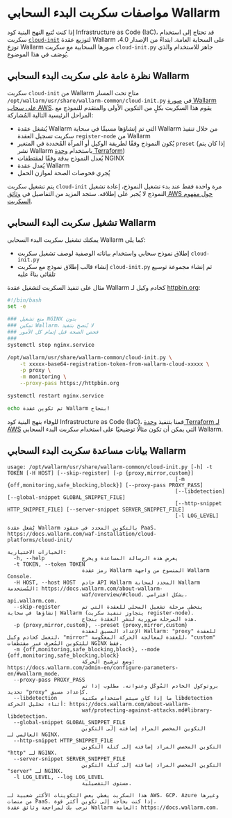 # مواصفات سكربت البدء السحابي Wallarm

إذا كنت تُتبع النهج البنية كود Infrastructure as Code (IaC)، قد تحتاج إلى استخدام سكربت [`cloud-init`](https://cloudinit.readthedocs.io/en/latest/index.html) لتوزيع عقدة Wallarm على السحابة العامة. ابتداءً من الإصدار 4.0، توزع Wallarm صورها السحابية مع سكربت `cloud-init.py` جاهز للاستخدام والذي يُوصَف في هذا الموضوع.

## نظرة عامة على سكربت البدء السحابي Wallarm

سكربت `cloud-init` من Wallarm متاح تحت المسار `/opt/wallarm/usr/share/wallarm-common/cloud-init.py` في [صورة Wallarm على سحاب AWS](https://aws.amazon.com/marketplace/pp/prodview-5rl4dgi4wvbfe). يقوم هذا السكربت بكلٍ من التكوين الأولي والمتقدم للنموذج مع المراحل الرئيسية التالية المُشاركة:

* يُشغل عقدة Wallarm التي تم إنشاؤها مسبقًا في سحابة Wallarm من خلال تنفيذ سكربت تسجيل العقدة `register-node` من Wallarm
* يُكون النموذج وفقًا لطريقة الوكيل أو المرآة المُحددة في المتغير `preset` (إذا كان يتم نشر Wallarm باستخدام [وحدة Terraform](aws/terraform-module/overview.md))
* يُعدل النموذج بدقة وفقًا لمقتطفات NGINX
* يُعدل عقدة Wallarm
* يُجري فحوصات الصحة لموازن الحمل

يتم تشغيل سكربت `cloud-init` مرة واحدة فقط عند بدء تشغيل النموذج، إعادة تشغيل النموذج لا يُجبر على إطلاقه. ستجد المزيد من التفاصيل في [وثائق AWS حول مفهوم السكربت](https://docs.aws.amazon.com/AWSEC2/latest/UserGuide/user-data.html).

## تشغيل سكربت البدء السحابي Wallarm

يمكنك تشغيل سكربت البدء السحابي Wallarm كما يلي:

* إطلاق نموذج سحابي واستخدام بياناته الوصفية لوصف تشغيل سكربت `cloud-init.py`
* إنشاء قالب إطلاق نموذج مع سكربت `cloud-init.py` ثم إنشاء مجموعة توسيع تلقائي بناءً عليه

مثال على تنفيذ السكربت لتشغيل عقدة Wallarm كخادم وكيل لـ [httpbin.org](https://httpbin.org):

```bash
#!/bin/bash
set -e

### منع تشغيل NGINX بدون
### تمكين Wallarm، لا يُنصح بتنفيذ
### فحص الصحة قبل إتمام كل الأمور
###
systemctl stop nginx.service

/opt/wallarm/usr/share/wallarm-common/cloud-init.py \
    -t xxxxx-base64-registration-token-from-wallarm-cloud-xxxxx \
    -p proxy \
    -m monitoring \
    --proxy-pass https://httpbin.org

systemctl restart nginx.service

echo تم تكوين عقدة Wallarm بنجاح!
```

للوفاء بنهج البنية كود Infrastructure as Code (IaC)، قمنا بتنفيذ [وحدة Terraform لـ AWS](aws/terraform-module/overview.md) التي يمكن أن تكون مثالًا توضيحيًا على استخدام سكربت البدء السحابي Wallarm.

## بيانات مساعدة سكربت البدء السحابي Wallarm

```plain
usage: /opt/wallarm/usr/share/wallarm-common/cloud-init.py [-h] -t TOKEN [-H HOST] [--skip-register] [-p {proxy,mirror,custom}]
                                                      [-m {off,monitoring,safe_blocking,block}] [--proxy-pass PROXY_PASS]
                                                      [--libdetection] [--global-snippet GLOBAL_SNIPPET_FILE]
                                                      [--http-snippet HTTP_SNIPPET_FILE] [--server-snippet SERVER_SNIPPET_FILE]
                                                      [-l LOG_LEVEL]

يُشغل عقدة Wallarm بالتكوين المحدد في عنقود PaaS. https://docs.wallarm.com/waf-installation/cloud-
platforms/cloud-init/

الخيارات الاختيارية:
  -h, --help            يعرض هذه الرسالة المساعدة ويخرج
  -t TOKEN, --token TOKEN
                        رمز عقدة Wallarm المنسوخ من واجهة Wallarm Console.
  -H HOST, --host HOST  خادم API Wallarm المحدد لسحابة Wallarm المُستخدمة: https://docs.wallarm.com/about-wallarm-
                        waf/overview/#cloud. بشكل افتراضي، api.wallarm.com.
  --skip-register       يتخطى مرحلة تشغيل المحلي للعقدة التي تم إنشاؤها في سحابة Wallarm (يتجاوز تنفيذ سكربت register-node).
                        هذه المرحلة ضرورية لنشر العقدة بنجاح.
  -p {proxy,mirror,custom}, --preset {proxy,mirror,custom}
                        الإعداد المسبق لعقدة Wallarm: "proxy" للعقدة لتعمل كخادم وكيل، "mirror" للعقدة لمعالجة الحركة المعكوسة، "custom" للتكوين المُعرف عبر مقتطفات NGINX فقط.
  -m {off,monitoring,safe_blocking,block}, --mode {off,monitoring,safe_blocking,block}
                        وضع ترشيح الحركة: https://docs.wallarm.com/admin-en/configure-parameters-en/#wallarm_mode.
  --proxy-pass PROXY_PASS
                        بروتوكول الخادم المُوكَل وعنوانه. مطلوب إذا تم تحديد "proxy" كإعداد مسبق.
  --libdetection        ما إذا كان سيتم استخدام مكتبة libdetection أثناء تحليل الحركة: https://docs.wallarm.com/about-wallarm-
                        waf/protecting-against-attacks.md#library-libdetection.
  --global-snippet GLOBAL_SNIPPET_FILE
                        التكوين المخصص المراد إضافته إلى التكوين العالمي لـ NGINX.
  --http-snippet HTTP_SNIPPET_FILE
                        التكوين المخصص المراد إضافته إلى كتلة التكوين "http" لـ NGINX.
  --server-snippet SERVER_SNIPPET_FILE
                        التكوين المخصص المراد إضافته إلى كتلة التكوين "server" لـ NGINX.
  -l LOG_LEVEL, --log LOG_LEVEL
                        مستوى التفصيلية.

هذا السكربت يغطي بعض التكوينات الأكثر شعبية لـ AWS، GCP، Azure وغيرها من منصات PaaS. إذا كنت بحاجة إلى تكوين أكثر قوة،
نرحب بك لمراجعة وثائق عقدة Wallarm العامة: https://docs.wallarm.com.
```